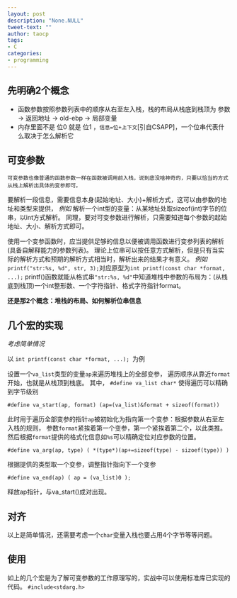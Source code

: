 ```yaml
---
layout: post
description: "None.NULL"
tweet-text: ""
author: taocp
tags:
- C
categories:
- programming
---
```


先明确2个概念
-------------
* 函数参数按照参数列表中的顺序从右至左入栈，栈的布局从栈底到栈顶为 参数 -> 返回地址 -> old-ebp -> 局部变量
* 内存里面不是 位0 就是 位1 ，`信息=位+上下文`[引自CSAPP]，一个位串代表什么取决于怎么解析它

可变参数
--------
    可变参数也像普通的函数参数一样在函数被调用前入栈，说到底没啥神奇的，只要以恰当的方式从栈上解析出具体的变参即可。

要解析一段信息，需要信息本身(起始地址、大小)+解析方式，这可以由参数的地址和类型来提供，
*例如* 解析一个int型的变量：从某地址处取sizeof(int)字节的位串，以int方式解析。
同理，要对可变参数进行解析，只需要知道每个参数的起始地址、大小、解析方式即可。

使用一个变参函数时，应当提供足够的信息以便被调用函数进行变参列表的解析(具备自解释能力的参数列表)。
理论上位串可以按任意方式解析，但是只有当实际的解析方式和预期的解析方式相当时，解析出来的结果才有意义。
*例如*`printf("str:%s, %d", str, 3);`对应原型为`int printf(const char *format, ...);`
    printf()函数就能从格式串`"str:%s, %d"`中知道堆栈中参数的布局为：(从栈底到栈顶)一个int整形数、一个字符指针、格式字符指针format。

**还是那2个概念：堆栈的布局、如何解析位串信息**

几个宏的实现
------------
*考虑简单情况*

以 `int printf(const char *format, ...); `为例

设置一个`va_list`类型的变量`ap`来遍历堆栈上的全部变参，
遍历顺序从靠近`format`开始，也就是从栈顶到栈底。
其中， `#define va_list char*` 使得遍历可以精确到字节级别

`#define va_start(ap, format) (ap=(va_list)&format + sizeof(format))`

此时用于遍历全部变参的指针`ap`被初始化为指向第一个变参：根据参数从右至左入栈的规则，
参数`format`紧挨着第一个变参，第一个紧挨着第二个，以此类推。
然后根据`format`提供的格式化信息如`%s`可以精确定位对应参数的位置。

`#define va_arg(ap, type) ( *(type*)(ap+=sizeof(type) - sizoef(type)) )`

根据提供的类型取一个变参，调整指针指向下一个变参

`#define va_end(ap) ( ap = (va_list)0 );`

释放ap指针，与va\_start()成对出现。

对齐
----
以上是简单情况，还需要考虑一个`char`变量入栈也要占用4个字节等等问题。

使用
----
如上的几个宏是为了解可变参数的工作原理写的，实战中可以使用标准库已实现的代码。
`#include<stdarg.h>`
